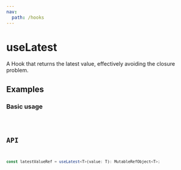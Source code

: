 ```yaml
---
nav:
  path: /hooks
---
```


# useLatest

A Hook that returns the latest value, effectively avoiding the closure problem.

## Examples

### Basic usage

<code src="./demo/demo1.tsx" />

## API

```typescript
const latestValueRef = useLatest<T>(value: T): MutableRefObject<T>;
```